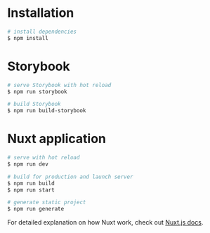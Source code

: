 # Installation

```bash
# install dependencies
$ npm install
```

# Storybook

```bash
# serve Storybook with hot reload
$ npm run storybook

# build Storybook
$ npm run build-storybook
```

# Nuxt application

```bash
# serve with hot reload
$ npm run dev

# build for production and launch server
$ npm run build
$ npm run start

# generate static project
$ npm run generate
```

For detailed explanation on how Nuxt work, check out [Nuxt.js docs](https://nuxtjs.org).
